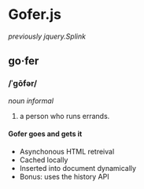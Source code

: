 
# Gofer.js

*previously jquery.Splink*

## go·fer
### /ˈgōfər/
*noun informal*
1. a person who runs errands.


#### Gofer goes and gets it
  - Asynchonous HTML retreival
  - Cached locally
  - Inserted into document dynamically
  - Bonus: uses the history API